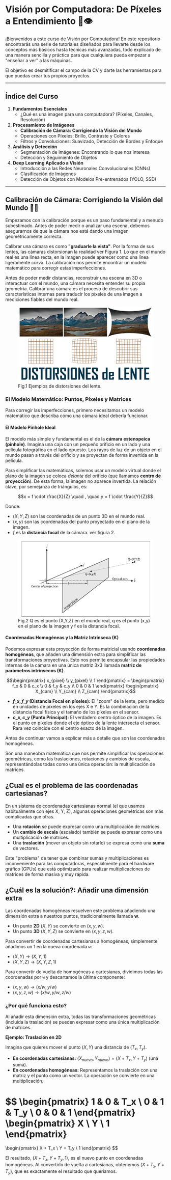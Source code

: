 # Visión por Computadora: De Píxeles a Entendimiento 🤖👁️

¡Bienvenidos a este curso de Visión por Computadora\! En este repositorio encontrarás una serie de tutoriales diseñados para llevarte desde los conceptos más básicos hasta técnicas más avanzadas, todo explicado de una manera sencilla y práctica para que cualquiera pueda empezar a "enseñar a ver" a las máquinas.

El objetivo es desmitificar el campo de la CV y darte las herramientas para que puedas crear tus propios proyectos.

-----

## Índice del Curso

1.  **Fundamentos Esenciales**
      * ¿Qué es una imagen para una computadora? (Píxeles, Canales, Resolución)
2.  **Procesamiento de Imágenes**
      * **Calibración de Cámara: Corrigiendo la Visión del Mundo**
      * Operaciones con Píxeles: Brillo, Contraste y Colores
      * Filtros y Convoluciones: Suavizado, Detección de Bordes y Enfoque
3.  **Análisis y Detección**
      * Segmentación de Imágenes: Encontrando lo que nos interesa
      * Detección y Seguimiento de Objetos
4.  **Deep Learning Aplicado a Visión**
      * Introducción a las Redes Neuronales Convolucionales (CNNs)
      * Clasificación de Imágenes
      * Detección de Objetos con Modelos Pre-entrenados (YOLO, SSD)

-----

## Calibración de Cámara: Corrigiendo la Visión del Mundo 📸📏

Empezamos con la calibración porque es un paso fundamental y a menudo subestimado. Antes de poder medir o analizar una escena, debemos asegurarnos de que la cámara nos está dando una imagen geométricamente correcta.

Calibrar una cámara es como **"graduarle la vista"**. Por la forma de sus lentes, las cámaras distorsionan la realidad ver Figura 1. Lo que en el mundo real es una línea recta, en la imagen puede aparecer como una línea ligeramente curva. La calibración nos permite encontrar un modelo matemático para corregir estas imperfecciones.

Antes de poder medir distancias, reconstruir una escena en 3D o interactuar con el mundo, una cámara necesita entender su propia geometría. Calibrar una cámara es el proceso de descubrir sus características internas para traducir los píxeles de una imagen a mediciones fiables del mundo real.

<figure>
  <img src="Fig2_Calibrate.png" alt="Fig1." />
  <figcaption> Fig.1 Ejemplos de distorsiones del lente. </figcaption>
</figure>

### El Modelo Matemático: Puntos, Píxeles y Matrices

Para corregir las imperfecciones, primero necesitamos un modelo matemático que describa cómo una cámara ideal debería funcionar.

#### El Modelo Pinhole Ideal

El modelo más simple y fundamental es el de la **cámara estenopeica (pinhole)**. Imagina una caja con un pequeño orificio en un lado y una película fotográfica en el lado opuesto. Los rayos de luz de un objeto en el mundo pasan a través del orificio y se proyectan de forma invertida en la película.

Para simplificar las matemáticas, solemos usar un modelo virtual donde el plano de la imagen se coloca *delante* del orificio (que llamamos **centro de proyección**). De esta forma, la imagen no aparece invertida. La relación clave, por semejanza de triángulos, es:

$$x = f \cdot \frac{X}{Z} \quad , \quad y = f \cdot \frac{Y}{Z}$$

Donde:

  * $(X, Y, Z)$ son las coordenadas de un punto 3D en el mundo real.
  * $(x, y)$ son las coordenadas del punto proyectado en el plano de la imagen.
  * $f$ es la **distancia focal** de la cámara. ver figura 2.

<figure>
  <img src="Fig1_Calibrate.png" alt="Fig2." />
  <figcaption> Fig.2 Q es el punto (X,Y,Z) en el mundo real, q es el punto (x,y) en el plano de la imagen y f es la distancia focal.</figcaption>
</figure>

#### Coordenadas Homogéneas y la Matriz Intrínseca (K)

Podemos expresar esta proyección de forma matricial usando **coordenadas homogéneas**, que añaden una dimensión extra para simplificar las transformaciones proyectivas. Esto nos permite encapsular las propiedades internas de la cámara en una única matriz 3x3 llamada **matriz de parámetros intrínsecos (K)**.

$$\begin{pmatrix} 
x_{pixel} \\
y_{pixel} \\ 
1 \end{pmatrix} = \begin{pmatrix} 
f_x & 0 & c_x \\
0 & f_y & c_y \\ 
0 & 0 & 1 \end{pmatrix} 
\begin{pmatrix} X_{cam} \\
Y_{cam} \\ 
Z_{cam} 
\end{pmatrix}$$

  * **$f\_x, f\_y$ (Distancia Focal en píxeles):** El "zoom" de la lente, pero medido en unidades de píxeles en los ejes X e Y. Es la combinación de la distancia focal física y el tamaño de los píxeles en el sensor.
  * **$c\_x, c\_y$ (Punto Principal):** El verdadero centro óptico de la imagen. Es el punto en píxeles donde el eje óptico de la lente intersecta el sensor. Rara vez coincide con el centro exacto de la imagen.

Antes de continuar vamos a explicar más a detalle que son las coordenadas homogéneas.

Son una maneobra matemática que nos permite simplificar las operaciones geométricas, como las traslaciones, rotaciones y cambios de escala, representándolas todas como una única operación: la multiplicación de matrices.

## ¿Cual es el problema de las coordenadas cartesianas?

En un sistema de coordenadas cartesianas normal (el que usamos habitualmente con ejes X, Y, Z), algunas operaciones geométricas son más complicadas que otras.

* Una **rotación** se puede expresar como una multiplicación de matrices.
* Un **cambio de escala** (escalado) también se puede expresar como una multiplicación de matrices.
* Una **traslación** (mover un objeto sin rotarlo) se expresa como una **suma** de vectores.

Este "problema" de tener que combinar sumas y multiplicaciones es inconveniente para las computadoras, especialmente para el hardware gráfico (GPUs) que está optimizado para realizar multiplicaciones de matrices de forma masiva y muy rápida.

## ¿Cuál es la solución?: Añadir una dimensión extra

Las coordenadas homogéneas resuelven este problema añadiendo una dimensión extra a nuestros puntos, tradicionalmente llamada **w**.

* Un punto **2D** $(X, Y)$ se convierte en $(x, y, w)$.
* Un punto **3D** $(X, Y, Z)$ se convierte en $(x, y, z, w)$.

Para convertir de coordenadas cartesianas a homogéneas, simplemente añadimos un 1 en la nueva coordenada `w`:

* $(X, Y) \rightarrow (X, Y, 1)$
* $(X, Y, Z) \rightarrow (X, Y, Z, 1)$

Para convertir de vuelta de homogéneas a cartesianas, dividimos todas las coordenadas por `w` y descartamos la última componente:

* $(x, y, w) \rightarrow (x/w, y/w)$
* $(x, y, z, w) \rightarrow (x/w, y/w, z/w)$

### ¿Por qué funciona esto?

Al añadir esta dimensión extra, todas las transformaciones geométricas (incluida la traslación) se pueden expresar como una única multiplicación de matrices.

**Ejemplo: Traslación en 2D**

Imagina que quieres mover el punto $(X, Y)$ una distancia de $(T_x, T_y)$.

* **En coordenadas cartesianas:** $(X_{nuevo}, Y_{nuevo}) = (X + T_x, Y + T_y)$ (una suma).
* **En coordenadas homogéneas:** Representamos la traslación con una matriz y el punto como un vector. La operación se convierte en una multiplicación.

$$
\begin{pmatrix} 1 & 0 & T_x \\ 0 & 1 & T_y \\ 0 & 0 & 1 \end{pmatrix}
\begin{pmatrix} X \\ Y \\ 1 \end{pmatrix}
=
\begin{pmatrix} X + T_x \\ Y + T_y \\ 1 \end{pmatrix}
$$


El resultado, $(X + T_x, Y + T_y, 1)$, es el nuevo punto en coordenadas homogéneas. Al convertirlo de vuelta a cartesianas, obtenemos $(X + T_x, Y + T_y)$, que es exactamente el resultado que queríamos.








